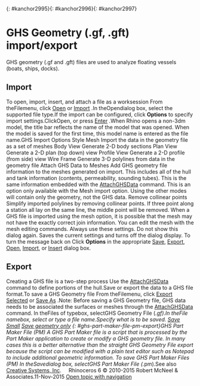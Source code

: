 ---
---

{: #kanchor2995}{: #kanchor2996}{: #kanchor2997}
# GHS Geometry (.gf, .gft) import/export
GHS geometry (.gf and .gft) files are used to analyze floating vessels (boats, ships, docks).

## Import
To open, import, insert, and attach a file as a worksession
From theFilemenu, click [Open](open.html) or [Import](import.html) .In theOpendialog box, select the supported file type.If the import can be configured, click **Options** to specify import settings.ClickOpen, or press [Enter](enter-key.html) .When Rhino opens a non-3dm model, the title bar reflects the name of the model that was opened. When the model is saved for the first time, this model name is entered as the file name.GHS Import Options
Style
Mesh
Import the data in the geometry file as a set of meshes
Body View
Generate 2-D body sections
Plan View
Generate a 2-D plan (top down) view
Profile View
Generate a 2-D profile (from side) view
Wire Frame
Generate 3-D polylines from data in the geometry file
Attach GHS Data to Meshes
Add GHS geometry file information to the meshes generated on import. This includes all of the hull and tank information (contents, permeability, sounding tubes). This is the same information embedded with the [AttachGHSData](attachghsdata.html) command.
This is an option only available with the Mesh import option. Using the other modes will contain only the geometry, not the GHS data.
Remove collinear points
Simplify imported polylines by removing collinear points. If three point along a station all lay on the same line, the middle point will be removed.
When a GHS file is imported using the mesh option, it is possible that the mesh may not have the exactly correct join information. You can edit the mesh with the mesh editing commands.
Always use these settings. Do not show this dialog again.
Saves the current settings and turns off the dialog display.
To turn the message back on
Click **Options** in the appropriate [Save](save.html), [Export](export.html), [Open](open.html), [Import](import.html), or [Insert](insert.html) dialog box.
## Export
Creating a GHS file is a two-step process
Use the [AttachGHSData](attachghsdata.html) command to define portions of the hull.Save or export the data to a GHS file format.To save a GHS Geometry file
From theFilemenu, click [Export Selected](export.html) or [Save As](save.html#saveas) .Note: Before saving a GHS Geometry file, GHS data needs to be associated the surfaces or meshes through the [AttachGHSData](attachghsdata.html) command.
In theFiles of typebox, selectGHS Geometry File (*.gf).In theFile namebox, select or type a file name.Specify what is to be saved. [Save Small](save.html#savesmall) 
 [Save geometry only](save.html#save-geometry-only) 
{: #ghs-part-maker-file-pm-export}GHS Part Maker File (PM)
A GHS Part Maker file is a script that is processed by the Part Maker application to create or modify a GHS geometry file. In many cases this is a better alternative than the straight GHS Geometry File export because the script can be modified with a plain text editor such as Notepad to include additional geometric information.
To save GHS Part Maker Files (PM)
In theSavedialog box, selectGHS Part Maker File (*.pm).See also
 [Creative Systems, Inc](http://www.ghsport.com/home.htm).
&#160;
&#160;
Rhinoceros 6 © 2010-2015 Robert McNeel &amp; Associates.11-Nov-2015
 [Open topic with navigation](ghs-geometry-gf-gft-import-export.html) 

